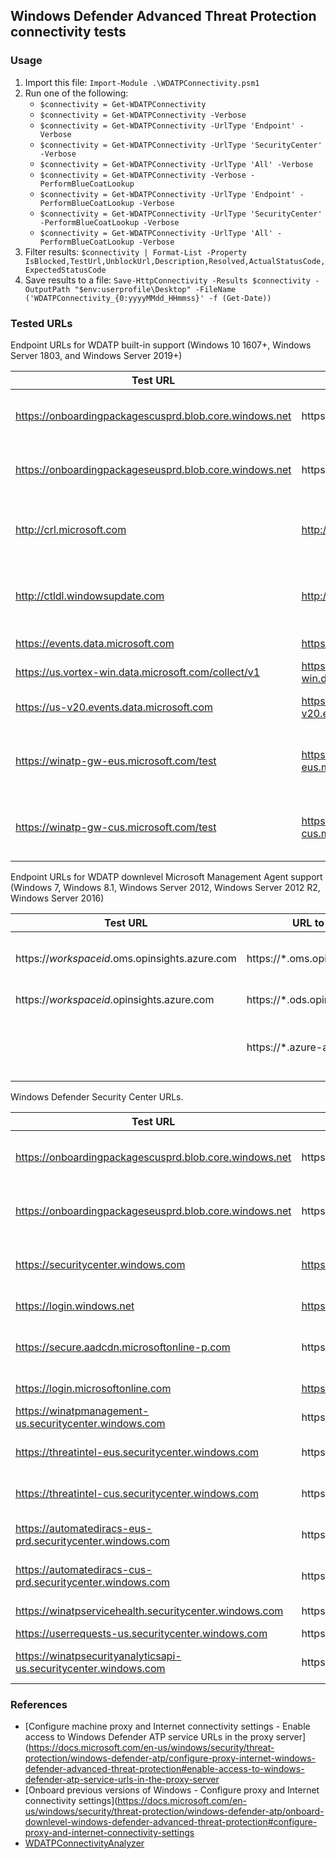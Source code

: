 ## Windows Defender Advanced Threat Protection connectivity tests

### Usage 
1. Import this file: `Import-Module .\WDATPConnectivity.psm1`
1. Run one of the following:
    * `$connectivity = Get-WDATPConnectivity`
    * `$connectivity = Get-WDATPConnectivity -Verbose`
    * `$connectivity = Get-WDATPConnectivity -UrlType 'Endpoint' -Verbose`
    * `$connectivity = Get-WDATPConnectivity -UrlType 'SecurityCenter' -Verbose`
    * `$connectivity = Get-WDATPConnectivity -UrlType 'All' -Verbose`
    * `$connectivity = Get-WDATPConnectivity -Verbose -PerformBlueCoatLookup`
    * `$connectivity = Get-WDATPConnectivity -UrlType 'Endpoint' -PerformBlueCoatLookup -Verbose`
    * `$connectivity = Get-WDATPConnectivity -UrlType 'SecurityCenter' -PerformBlueCoatLookup -Verbose`
    * `$connectivity = Get-WDATPConnectivity -UrlType 'All' -PerformBlueCoatLookup -Verbose`
1. Filter results: `$connectivity | Format-List -Property IsBlocked,TestUrl,UnblockUrl,Description,Resolved,ActualStatusCode,ExpectedStatusCode`
1. Save results to a file: `Save-HttpConnectivity -Results $connectivity -OutputPath "$env:userprofile\Desktop" -FileName ('WDATPConnectivity_{0:yyyyMMdd_HHmmss}' -f (Get-Date))`

### Tested URLs

Endpoint URLs for WDATP built-in support (Windows 10 1607+, Windows Server 1803, and Windows Server 2019+)

| Test URL | URL to Unblock | Description |
| -- | -- | -- |
| https://onboardingpackagescusprd.blob.core.windows.net | https://*.blob.core.windows.net | Azure Blob storage. Eastern US data center. |
| https://onboardingpackageseusprd.blob.core.windows.net | https://*.blob.core.windows.net | Azure Blob storage. Central US data center. |
| http://crl.microsoft.com | http://crl.microsoft.com | Microsoft Certificate Revocation List responder URL. |
| http://ctldl.windowsupdate.com | http://ctldl.windowsupdate.com | Microsoft Certificate Trust List download URL. |
| https://events.data.microsoft.com | https://events.data.microsoft.com | WDATP event channel. | 
| https://us.vortex-win.data.microsoft.com/collect/v1 | https://us.vortex-win.data.microsoft.com | WDATP data channel. | 
| https://us-v20.events.data.microsoft.com | https://us-v20.events.data.microsoft.com | WDATP event channel for 1803+. |
| https://winatp-gw-eus.microsoft.com/test | https://winatp-gw-eus.microsoft.com | WDATP heartbeat/C&C channel. Eastern US data center. |
| https://winatp-gw-cus.microsoft.com/test | https://winatp-gw-cus.microsoft.com | WDATP heartbeat/C&C channel. Central US data center. | 
  
  
Endpoint URLs for WDATP downlevel Microsoft Management Agent support (Windows 7, Windows 8.1, Windows Server 2012, Windows Server 2012 R2, Windows Server 2016)

| Test URL | URL to Unblock | Description |
| -- | -- | -- |
| https://_workspaceid_.oms.opinsights.azure.com  | https://*.oms.opinsights.azure.com | Microsoft Management Agent communication. |
| https://_workspaceid_.opinsights.azure.com | https://*.ods.opinsights.azure.com | Azure OMS data collection. |
| | https://*.azure-automation.net| Azure Automation. Process and workflow automation. |
 
 
Windows Defender Security Center URLs.

| Test URL | Representative URL | Description |
| -- | -- | -- |
| https://onboardingpackagescusprd.blob.core.windows.net | https://*.blob.core.windows.net | Azure Blob storage. Eastern US data center. |
| https://onboardingpackageseusprd.blob.core.windows.net | https://*.blob.core.windows.net | Azure Blob storage. Central US data center. |
| https://securitycenter.windows.com | https://securitycenter.windows.com | Windows Defender Security Center. |
| https://login.windows.net | https://login.windows.net | Azure AD authentication. |
| https://secure.aadcdn.microsoftonline-p.com | https://*.microsoftonline-p.com | Azure AD Connect / Azure MFA / Azure ADFS. | 
| https://login.microsoftonline.com | https://login.microsoftonline.com | Azure AD authentication |
| https://winatpmanagement-us.securitycenter.windows.com | https://*.securitycenter.windows.com | |
| https://threatintel-eus.securitycenter.windows.com | https://*.securitycenter.windows.com | Threat Intel. Eastern US data center. |
| https://threatintel-cus.securitycenter.windows.com | https://*.securitycenter.windows.com | Threat Intel. Central US data center. |
| https://automatediracs-eus-prd.securitycenter.windows.com | https://*.securitycenter.windows.com | Automated IR. Eastern US data center. |
| https://automatediracs-cus-prd.securitycenter.windows.com | https://*.securitycenter.windows.com | Automated IR. Central US data center. |
| https://winatpservicehealth.securitycenter.windows.com | https://*.securitycenter.windows.com | Service health status. | 
| https://userrequests-us.securitycenter.windows.com | https://*.securitycenter.windows.com | |
| https://winatpsecurityanalyticsapi-us.securitycenter.windows.com | https://*.securitycenter.windows.com | Secure Score security analytics. |

### References
* [Configure machine proxy and Internet connectivity settings - Enable access to Windows Defender ATP service URLs in the proxy server](https://docs.microsoft.com/en-us/windows/security/threat-protection/windows-defender-atp/configure-proxy-internet-windows-defender-advanced-threat-protection#enable-access-to-windows-defender-atp-service-urls-in-the-proxy-server
* [Onboard previous versions of Windows - Configure proxy and Internet connectivity settings](https://docs.microsoft.com/en-us/windows/security/threat-protection/windows-defender-atp/onboard-downlevel-windows-defender-advanced-threat-protection#configure-proxy-and-internet-connectivity-settings
* [WDATPConnectivityAnalyzer](https://go.microsoft.com/fwlink/p/?linkid=823683)